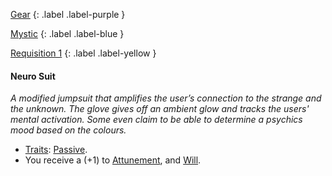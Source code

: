 
[Gear](Game/Gear-List)
{: .label .label-purple }

[Mystic](Game/Mystic)
{: .label .label-blue }

[Requisition 1](Game/Deployment#Requisition)
{: .label .label-yellow }
#### Neuro Suit
*A modified jumpsuit that amplifies the user’s connection to the strange and the unknown. The glove gives off an ambient glow and tracks the users' mental activation. Some even claim to be able to determine a psychics mood based on the colours.*
* [Traits](Game/Core/Gear#Traits): [Passive](Game/Core/Blocks/Passive).
* You receive a (+1) to [Attunement](Game/Core/Spirit#Attunement), and [Will](Game/Core/Spirit#Will).
